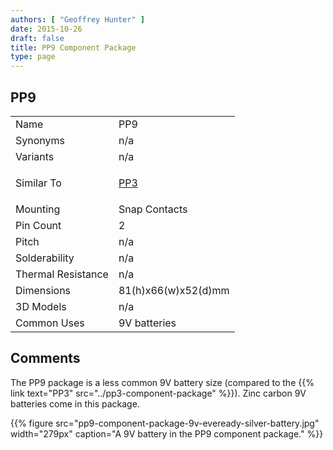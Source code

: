 ```yaml
---
authors: [ "Geoffrey Hunter" ]
date: 2015-10-26
draft: false
title: PP9 Component Package
type: page
---
```


## PP9

<table ><tbody ><tr >
<td >Name
</td>
<td >PP9
</td></tr><tr >
<td >Synonyms
</td>
<td >n/a
</td></tr><tr >
<td >Variants
</td>
<td >n/a
</td>
</tr>
<tr>
  <td>Similar To</td>
<td>

[PP3](../pp3-component-package)

</td>
</tr>
<tr>
<td>Mounting</td>
<td>Snap Contacts</td>
</tr>
<tr>
<td>Pin Count</td>
<td >2</td>
</tr>
<tr >
<td >Pitch</td>
<td >n/a</td>
</tr>
<tr >
<td >Solderability</td>
<td >n/a</td>
</tr>
<tr >
<td >Thermal Resistance</td>
<td >n/a</td>
</tr>
<tr >
<td >Dimensions</td>
<td >81(h)x66(w)x52(d)mm</td>
</tr>
<tr >
<td >3D Models</td>
<td >n/a</td>
</tr>
<tr >
<td >Common Uses</td>
<td >9V batteries</td>
</tr>
</tbody>
</table>

## Comments

The PP9 package is a less common 9V battery size (compared to the {{% link text="PP3" src="../pp3-component-package" %}}). Zinc carbon 9V batteries come in this package.

{{% figure src="pp9-component-package-9v-eveready-silver-battery.jpg" width="279px" caption="A 9V battery in the PP9 component package."  %}}
